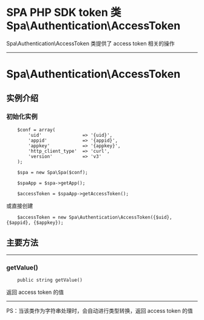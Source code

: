 # SPA PHP SDK token 类 Spa\Authentication\AccessToken

Spa\Authentication\AccessToken 类提供了 access token 相关的操作

---

# Spa\Authentication\AccessToken

## 实例介绍

### 初始化实例

```
    $conf = array(
        'uid'               => '{uid}',
        'appid'             => '{appid}',
        'appkey'            => '{appkey}',
        'http_client_type'  => 'curl',
        'version'           => 'v3'
    );

    $spa = new Spa\Spa($conf);

    $spaApp = $spa->getApp();

    $accessToken = $spaApp->getAccessToken();
```

或直接创建

```
    $accessToken = new Spa\Authentication\AccessToken({$uid}, {$appid}, {$appkey});
```

## 主要方法

---

### getValue()

```
    public string getValue()
```

返回 access token 的值

---

PS：当该类作为字符串处理时，会自动进行类型转换，返回 access token 的值
